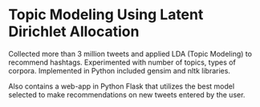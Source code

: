 # Topic Modeling Using Latent Dirichlet Allocation

Collected more than 3 million tweets and applied LDA (Topic Modeling) to recommend hashtags. 
Experimented with number of topics, types of corpora. Implemented in Python included gensim and nltk libraries.

Also contains a web-app in Python Flask that utilizes the best model selected to make recommendations on new tweets entered by the user.
